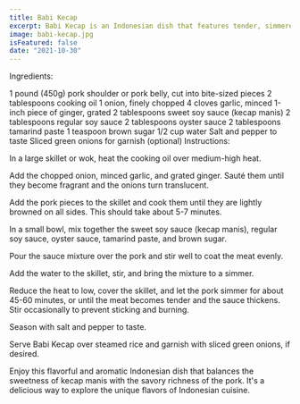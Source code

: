 ```yaml
---
title: Babi Kecap
excerpt: Babi Kecap is an Indonesian dish that features tender, simmered pork in a sweet and savory soy sauce-based kecap (pronounced "ketchup") gravy.
image: babi-kecap.jpg
isFeatured: false
date: "2021-10-30"
---
```


Ingredients:

1 pound (450g) pork shoulder or pork belly, cut into bite-sized pieces
2 tablespoons cooking oil
1 onion, finely chopped
4 cloves garlic, minced
1-inch piece of ginger, grated
2 tablespoons sweet soy sauce (kecap manis)
2 tablespoons regular soy sauce
2 tablespoons oyster sauce
2 tablespoons tamarind paste
1 teaspoon brown sugar
1/2 cup water
Salt and pepper to taste
Sliced green onions for garnish (optional)
Instructions:

In a large skillet or wok, heat the cooking oil over medium-high heat.

Add the chopped onion, minced garlic, and grated ginger. Sauté them until they become fragrant and the onions turn translucent.

Add the pork pieces to the skillet and cook them until they are lightly browned on all sides. This should take about 5-7 minutes.

In a small bowl, mix together the sweet soy sauce (kecap manis), regular soy sauce, oyster sauce, tamarind paste, and brown sugar.

Pour the sauce mixture over the pork and stir well to coat the meat evenly.

Add the water to the skillet, stir, and bring the mixture to a simmer.

Reduce the heat to low, cover the skillet, and let the pork simmer for about 45-60 minutes, or until the meat becomes tender and the sauce thickens. Stir occasionally to prevent sticking and burning.

Season with salt and pepper to taste.

Serve Babi Kecap over steamed rice and garnish with sliced green onions, if desired.

Enjoy this flavorful and aromatic Indonesian dish that balances the sweetness of kecap manis with the savory richness of the pork. It's a delicious way to explore the unique flavors of Indonesian cuisine.

